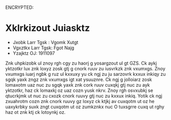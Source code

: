 ENCRYPTED:
# Xklrkizout Juiasktz

* Jxobk Larr Tgsk  : Vgomk Xutgt
* Vgxztkx Larr Tgsk: Fgot Najg
* Yzajktz OJ: 1911097

Znk uhpkizobk ul znoy rgh cgy zu haorj g yosargzout ul gt GZS. Ck aykj yktzotkr lux znk loxyz zosk gtj g cnork ruuv zu 
iusvrkzk znk vxumxgs. Znoy vxumxgs iuarj ngbk g ruz ul kxxuxy yu ck ngj zu ju sarzovrk kxxux inkiqy zu sgqk yaxk zngz 
znk vxumxgs igt xat ysuuznre. Ck ngj g jolloiarz zosk lomaxotm uaz nuc zu sgqk yaxk znk cork ruuv cuxqkj gtj nuc zu ayk 
yktzotkr, haz ck lomaxkj oz uaz cozn yusk nkrv. Znoy rgh osvxubkj se qtucrkjmk ut nuc zu cxozk cnork ruuvy gtj nuc zu 
kxxux inkiq. Yotik ck ngj zxuahrotm cozn znk cnork ruuvy gz loxyz ck ktjkj av cuxqotm ut oz he uaxykrbky suxk zngt 
cuxqotm ut oz zumkznkx nuc O tuxsgrre cuxq ut rghy haz ot znk ktj ck lotoynkj oz.
